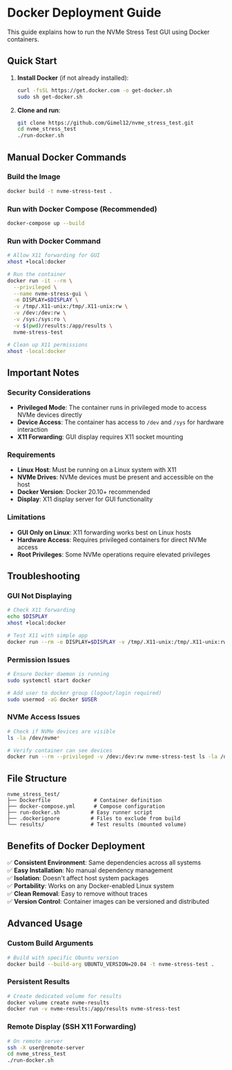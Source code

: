 # Docker Deployment Guide

This guide explains how to run the NVMe Stress Test GUI using Docker containers.

## Quick Start

1. **Install Docker** (if not already installed):
   ```bash
   curl -fsSL https://get.docker.com -o get-docker.sh
   sudo sh get-docker.sh
   ```

2. **Clone and run**:
   ```bash
   git clone https://github.com/Gimel12/nvme_stress_test.git
   cd nvme_stress_test
   ./run-docker.sh
   ```

## Manual Docker Commands

### Build the Image
```bash
docker build -t nvme-stress-test .
```

### Run with Docker Compose (Recommended)
```bash
docker-compose up --build
```

### Run with Docker Command
```bash
# Allow X11 forwarding for GUI
xhost +local:docker

# Run the container
docker run -it --rm \
  --privileged \
  --name nvme-stress-gui \
  -e DISPLAY=$DISPLAY \
  -v /tmp/.X11-unix:/tmp/.X11-unix:rw \
  -v /dev:/dev:rw \
  -v /sys:/sys:ro \
  -v $(pwd)/results:/app/results \
  nvme-stress-test

# Clean up X11 permissions
xhost -local:docker
```

## Important Notes

### Security Considerations
- **Privileged Mode**: The container runs in privileged mode to access NVMe devices directly
- **Device Access**: The container has access to `/dev` and `/sys` for hardware interaction
- **X11 Forwarding**: GUI display requires X11 socket mounting

### Requirements
- **Linux Host**: Must be running on a Linux system with X11
- **NVMe Drives**: NVMe devices must be present and accessible on the host
- **Docker Version**: Docker 20.10+ recommended
- **Display**: X11 display server for GUI functionality

### Limitations
- **GUI Only on Linux**: X11 forwarding works best on Linux hosts
- **Hardware Access**: Requires privileged containers for direct NVMe access
- **Root Privileges**: Some NVMe operations require elevated privileges

## Troubleshooting

### GUI Not Displaying
```bash
# Check X11 forwarding
echo $DISPLAY
xhost +local:docker

# Test X11 with simple app
docker run --rm -e DISPLAY=$DISPLAY -v /tmp/.X11-unix:/tmp/.X11-unix:rw ubuntu:22.04 apt update && apt install -y x11-apps && xclock
```

### Permission Issues
```bash
# Ensure Docker daemon is running
sudo systemctl start docker

# Add user to docker group (logout/login required)
sudo usermod -aG docker $USER
```

### NVMe Access Issues
```bash
# Check if NVMe devices are visible
ls -la /dev/nvme*

# Verify container can see devices
docker run --rm --privileged -v /dev:/dev:rw nvme-stress-test ls -la /dev/nvme*
```

## File Structure

```
nvme_stress_test/
├── Dockerfile              # Container definition
├── docker-compose.yml      # Compose configuration
├── run-docker.sh          # Easy runner script
├── .dockerignore          # Files to exclude from build
└── results/               # Test results (mounted volume)
```

## Benefits of Docker Deployment

✅ **Consistent Environment**: Same dependencies across all systems  
✅ **Easy Installation**: No manual dependency management  
✅ **Isolation**: Doesn't affect host system packages  
✅ **Portability**: Works on any Docker-enabled Linux system  
✅ **Clean Removal**: Easy to remove without traces  
✅ **Version Control**: Container images can be versioned and distributed  

## Advanced Usage

### Custom Build Arguments
```bash
# Build with specific Ubuntu version
docker build --build-arg UBUNTU_VERSION=20.04 -t nvme-stress-test .
```

### Persistent Results
```bash
# Create dedicated volume for results
docker volume create nvme-results
docker run -v nvme-results:/app/results nvme-stress-test
```

### Remote Display (SSH X11 Forwarding)
```bash
# On remote server
ssh -X user@remote-server
cd nvme_stress_test
./run-docker.sh
```
